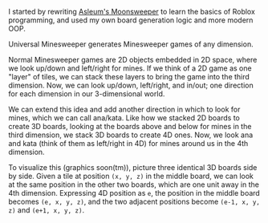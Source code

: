 I started by rewriting [Asleum's Moonsweeper](https://github.com/Asleum/moonsweeper) to learn the basics of Roblox programming, and used my own board generation logic and more modern OOP.

Universal Minesweeper generates Minesweeper games of any dimension.

Normal Minesweeper games are 2D objects embedded in 2D space, where we look up/down and left/right for mines. If we think of a 2D game as one "layer" of tiles, we can stack these layers to bring the game into the third dimension. Now, we can look up/down, left/right, and in/out; one direction for each dimension in our 3-dimensional world.

We can extend this idea and add another direction in which to look for mines, which we can call ana/kata. Like how we stacked 2D boards to create 3D boards, looking at the boards above and below for mines in the third dimension, we stack 3D boards to create 4D ones. Now, we look ana and kata (think of them as left/right in 4D) for mines around us in the 4th dimension.

To visualize this (graphics soon(tm)), picture three identical 3D boards side by side. Given a tile at position `(x, y, z)` in the middle board, we can look at the same position in the other two boards, which are one unit away in the 4th dimension. Expressing 4D position as `e`, the position in the middle board becomes `(e, x, y, z)`, and the two adjacent positions become `(e-1, x, y, z)` and `(e+1, x, y, z)`.
